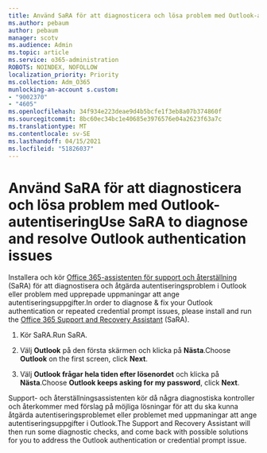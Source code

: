 ```yaml
---
title: Använd SaRA för att diagnosticera och lösa problem med Outlook-autentisering
ms.author: pebaum
author: pebaum
manager: scotv
ms.audience: Admin
ms.topic: article
ms.service: o365-administration
ROBOTS: NOINDEX, NOFOLLOW
localization_priority: Priority
ms.collection: Adm_O365
munlocking-an-account s.custom:
- "9002370"
- "4605"
ms.openlocfilehash: 34f934e223deae9d4b5bcfe1f3eb8a07b374860f
ms.sourcegitcommit: 8bc60ec34bc1e40685e3976576e04a2623f63a7c
ms.translationtype: MT
ms.contentlocale: sv-SE
ms.lasthandoff: 04/15/2021
ms.locfileid: "51826037"
---
```

# <a name="use-sara-to-diagnose-and-resolve-outlook-authentication-issues"></a><span data-ttu-id="96c9c-102">Använd SaRA för att diagnosticera och lösa problem med Outlook-autentisering</span><span class="sxs-lookup"><span data-stu-id="96c9c-102">Use SaRA to diagnose and resolve Outlook authentication issues</span></span>

<span data-ttu-id="96c9c-103">Installera och kör [Office 365-assistenten för support och återställning](https://diagnostics.office.com/#/) (SaRA) för att diagnostisera och åtgärda autentiseringsproblem i Outlook eller problem med upprepade uppmaningar att ange autentiseringsuppgifter.</span><span class="sxs-lookup"><span data-stu-id="96c9c-103">In order to diagnose & fix your Outlook authentication or repeated credential prompt issues, please install and run the [Office 365 Support and Recovery Assistant](https://diagnostics.office.com/#/) (SaRA).</span></span>

1. <span data-ttu-id="96c9c-104">Kör SaRA.</span><span class="sxs-lookup"><span data-stu-id="96c9c-104">Run SaRA.</span></span>

2. <span data-ttu-id="96c9c-105">Välj **Outlook** på den första skärmen och klicka på **Nästa**.</span><span class="sxs-lookup"><span data-stu-id="96c9c-105">Choose **Outlook** on the first screen, click **Next**.</span></span>

3. <span data-ttu-id="96c9c-106">Välj **Outlook frågar hela tiden efter lösenordet** och klicka på **Nästa**.</span><span class="sxs-lookup"><span data-stu-id="96c9c-106">Choose **Outlook keeps asking for my password**, click **Next**.</span></span>

<span data-ttu-id="96c9c-107">Support- och återställningsassistenten kör då några diagnostiska kontroller och återkommer med förslag på möjliga lösningar för att du ska kunna åtgärda autentiseringsproblemet eller problemet med uppmaningar att ange autentiseringsuppgifter i Outlook.</span><span class="sxs-lookup"><span data-stu-id="96c9c-107">The Support and Recovery Assistant will then run some diagnostic checks, and come back with possible solutions for you to address the Outlook authentication or credential prompt issue.</span></span>
